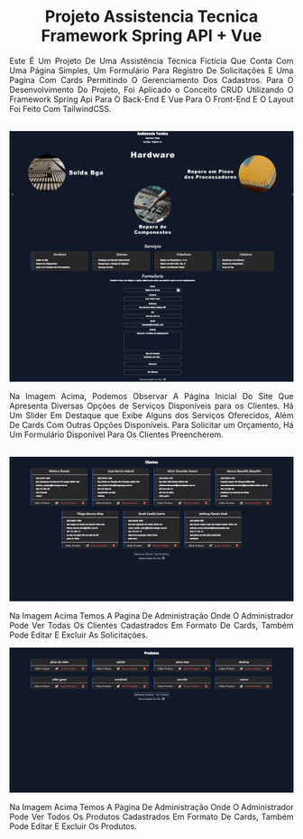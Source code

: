 <div align="center">

# Projeto Assistencia Tecnica<br>Framework Spring API + Vue

<div align="justify">
Este É Um Projeto De Uma Assistência Técnica Fictícia Que Conta Com Uma Página Simples, Um Formulário Para Registro De Solicitações E Uma Pagina Com Cards Permitindo O Gerenciamento Dos Cadastros. Para O Desenvolvimento Do Projeto, Foi Aplicado o Conceito CRUD Utilizando O Framework Spring Api Para O Back-End E Vue Para O Front-End E O Layout Foi Feito Com TailwindCSS.
</div><br>

![Pagina Principal](printsGithub/home.png)

<div align="justify">
Na Imagem Acima, Podemos Observar A Página Inicial Do Site Que Apresenta Diversas Opções de Serviços Disponíveis para os Clientes. Há Um Slider Em Destaque que Exibe Alguns dos Serviços Oferecidos, Além De Cards Com Outras Opções Disponíveis. Para Solicitar um Orçamento, Há Um Formulário Disponível Para Os Clientes Preencherem.
</div><br>

![clients](printsGithub/clients.png)

<div align="justify">
Na Imagem Acima Temos A Pagina De Administração Onde O Administrador Pode Ver Todas Os Clientes Cadastrados Em Formato De Cards, Também Pode Editar E Excluir As Solicitações.
</div>

![products](printsGithub/products.png)
<div align="justify">
Na Imagem Acima Temos A Pagina De Administração Onde O Administrador Pode Ver Todos Os Produtos Cadastrados Em Formato De Cards, Também Pode Editar E Excluir Os Produtos.
</div>
